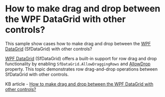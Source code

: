 # How to make drag and drop between the WPF DataGrid with other controls?

This sample show cases how to make drag and drop between the [WPF DataGrid](https://www.syncfusion.com/wpf-controls/datagrid) (SfDataGrid) with other controls?

[WPF DataGrid](https://www.syncfusion.com/wpf-controls/datagrid) (SfDataGrid) offers a built-in support for row drag and drop functionality by enabling `SfDataGrid.AllowDraggingRows` and [AllowDrop](https://msdn.microsoft.com/en-us/library/system.windows.uielement.allowdrop(v=vs.110).aspx) property. This topic demonstrates row drag-and-drop operations between SfDataGrid with other controls.

KB article - [How to make drag and drop between the WPF DataGrid with other controls?](https://www.syncfusion.com/kb/8210/how-to-make-drag-and-drop-between-the-wpf-datagrid-sfdatagrid-with-other-controls)
